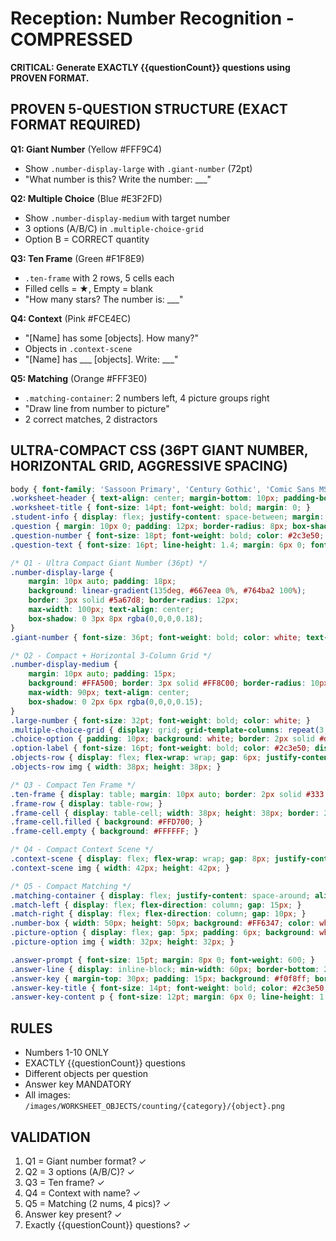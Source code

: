 # Reception: Number Recognition - COMPRESSED

**CRITICAL: Generate EXACTLY {{questionCount}} questions using PROVEN FORMAT.**

## PROVEN 5-QUESTION STRUCTURE (EXACT FORMAT REQUIRED)

**Q1: Giant Number** (Yellow #FFF9C4)
- Show `.number-display-large` with `.giant-number` (72pt)
- "What number is this? Write the number: ___"

**Q2: Multiple Choice** (Blue #E3F2FD)
- Show `.number-display-medium` with target number
- 3 options (A/B/C) in `.multiple-choice-grid`
- Option B = CORRECT quantity

**Q3: Ten Frame** (Green #F1F8E9)
- `.ten-frame` with 2 rows, 5 cells each
- Filled cells = ★, Empty = blank
- "How many stars? The number is: ___"

**Q4: Context** (Pink #FCE4EC)
- "[Name] has some [objects]. How many?"
- Objects in `.context-scene`
- "[Name] has ___ [objects]. Write: ___"

**Q5: Matching** (Orange #FFF3E0)
- `.matching-container`: 2 numbers left, 4 picture groups right
- "Draw line from number to picture"
- 2 correct matches, 2 distractors

## ULTRA-COMPACT CSS (36PT GIANT NUMBER, HORIZONTAL GRID, AGGRESSIVE SPACING)

```css
body { font-family: 'Sassoon Primary', 'Century Gothic', 'Comic Sans MS', sans-serif; font-size: 16pt; line-height: 1.6; margin: 0; padding: 20px; }
.worksheet-header { text-align: center; margin-bottom: 10px; padding-bottom: 4px; border-bottom: 2px solid #000; }
.worksheet-title { font-size: 14pt; font-weight: bold; margin: 0; }
.student-info { display: flex; justify-content: space-between; margin: 6px 0 10px 0; font-size: 10pt; font-weight: bold; }
.question { margin: 10px 0; padding: 12px; border-radius: 8px; box-shadow: 0 2px 6px rgba(0,0,0,0.1); }
.question-number { font-size: 18pt; font-weight: bold; color: #2c3e50; margin-right: 8px; }
.question-text { font-size: 16pt; line-height: 1.4; margin: 6px 0; font-weight: 600; }

/* Q1 - Ultra Compact Giant Number (36pt) */
.number-display-large {
    margin: 10px auto; padding: 18px;
    background: linear-gradient(135deg, #667eea 0%, #764ba2 100%);
    border: 3px solid #5a67d8; border-radius: 12px;
    max-width: 100px; text-align: center;
    box-shadow: 0 3px 8px rgba(0,0,0,0.18);
}
.giant-number { font-size: 36pt; font-weight: bold; color: white; text-shadow: 2px 2px 4px rgba(0,0,0,0.3); }

/* Q2 - Compact + Horizontal 3-Column Grid */
.number-display-medium {
    margin: 10px auto; padding: 15px;
    background: #FFA500; border: 3px solid #FF8C00; border-radius: 10px;
    max-width: 90px; text-align: center;
    box-shadow: 0 2px 6px rgba(0,0,0,0.15);
}
.large-number { font-size: 32pt; font-weight: bold; color: white; }
.multiple-choice-grid { display: grid; grid-template-columns: repeat(3, 1fr); gap: 10px; margin: 10px auto; max-width: 600px; }
.choice-option { padding: 10px; background: white; border: 2px solid #ddd; border-radius: 8px; }
.option-label { font-size: 16pt; font-weight: bold; color: #2c3e50; display: block; margin-bottom: 4px; }
.objects-row { display: flex; flex-wrap: wrap; gap: 6px; justify-content: center; }
.objects-row img { width: 38px; height: 38px; }

/* Q3 - Compact Ten Frame */
.ten-frame { display: table; margin: 10px auto; border: 2px solid #333; border-collapse: collapse; box-shadow: 0 2px 5px rgba(0,0,0,0.12); }
.frame-row { display: table-row; }
.frame-cell { display: table-cell; width: 38px; height: 38px; border: 2px solid #333; text-align: center; vertical-align: middle; font-size: 24pt; }
.frame-cell.filled { background: #FFD700; }
.frame-cell.empty { background: #FFFFFF; }

/* Q4 - Compact Context Scene */
.context-scene { display: flex; flex-wrap: wrap; gap: 8px; justify-content: center; margin: 10px auto; padding: 12px; background: #f8f9ff; border-radius: 8px; max-width: 420px; }
.context-scene img { width: 42px; height: 42px; }

/* Q5 - Compact Matching */
.matching-container { display: flex; justify-content: space-around; align-items: center; margin: 10px auto; max-width: 500px; gap: 20px; }
.match-left { display: flex; flex-direction: column; gap: 15px; }
.match-right { display: flex; flex-direction: column; gap: 10px; }
.number-box { width: 50px; height: 50px; background: #FF6347; color: white; border: 3px solid #DC143C; border-radius: 8px; display: flex; align-items: center; justify-content: center; font-size: 24pt; font-weight: bold; box-shadow: 0 2px 5px rgba(0,0,0,0.18); }
.picture-option { display: flex; gap: 5px; padding: 6px; background: white; border: 2px solid #ddd; border-radius: 6px; justify-content: center; flex-wrap: wrap; }
.picture-option img { width: 32px; height: 32px; }

.answer-prompt { font-size: 15pt; margin: 8px 0; font-weight: 600; }
.answer-line { display: inline-block; min-width: 60px; border-bottom: 2px solid #333; margin: 0 6px; }
.answer-key { margin-top: 30px; padding: 15px; background: #f0f8ff; border: 2px solid #4169E1; border-radius: 10px; page-break-before: always; }
.answer-key-title { font-size: 14pt; font-weight: bold; color: #2c3e50; margin: 0 0 10px 0; text-align: center; }
.answer-key-content p { font-size: 12pt; margin: 6px 0; line-height: 1.5; }
```

## RULES
- Numbers 1-10 ONLY
- EXACTLY {{questionCount}} questions
- Different objects per question
- Answer key MANDATORY
- All images: `/images/WORKSHEET_OBJECTS/counting/{category}/{object}.png`

## VALIDATION
1. Q1 = Giant number format? ✓
2. Q2 = 3 options (A/B/C)? ✓
3. Q3 = Ten frame? ✓
4. Q4 = Context with name? ✓
5. Q5 = Matching (2 nums, 4 pics)? ✓
6. Answer key present? ✓
7. Exactly {{questionCount}} questions? ✓
